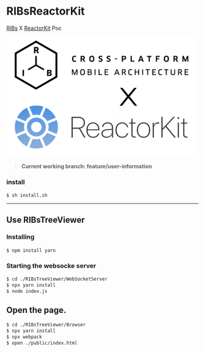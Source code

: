 # RIBsReactorKit

[RIBs](https://github.com/uber/RIBs) X [ReactorKit](https://github.com/ReactorKit/ReactorKit) Poc

<img src="./Docs/RIBsReactorKit.png" alt="RIBsReactorKit" width="500" />


> **Current working branch: feature/user-information**

### install

```shell
$ sh install.sh
```

---
## Use RIBsTreeViewer

### Installing 

```
$ npm install yarn
```

### Starting the websocke server

```shell
$ cd ./RIBsTreeViewer/WebSocketServer
$ npx yarn install
$ node index.js
```

## Open the page.

```shell
$ cd ./RIBsTreeViewer/Browser
$ npx yarn install
$ npx webpack
$ open ./public/index.html
```
